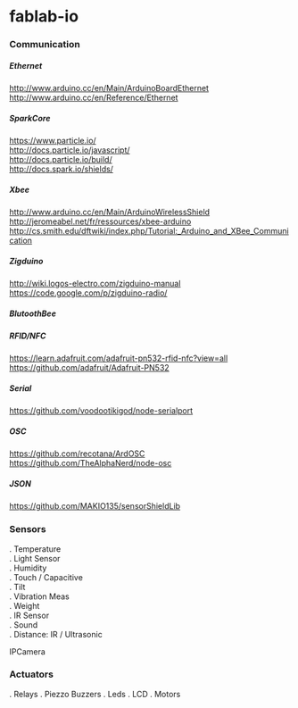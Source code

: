 # fablab-io

### Communication 

##### Ethernet  
http://www.arduino.cc/en/Main/ArduinoBoardEthernet  
http://www.arduino.cc/en/Reference/Ethernet  

##### SparkCore  
https://www.particle.io/  
http://docs.particle.io/javascript/  
http://docs.particle.io/build/  
http://docs.spark.io/shields/  

##### Xbee  
http://www.arduino.cc/en/Main/ArduinoWirelessShield  
http://jeromeabel.net/fr/ressources/xbee-arduino  
http://cs.smith.edu/dftwiki/index.php/Tutorial:_Arduino_and_XBee_Communication  

##### Zigduino  
http://wiki.logos-electro.com/zigduino-manual  
https://code.google.com/p/zigduino-radio/  

##### BlutoothBee  

##### RFID/NFC  
https://learn.adafruit.com/adafruit-pn532-rfid-nfc?view=all  
https://github.com/adafruit/Adafruit-PN532  

##### Serial  
https://github.com/voodootikigod/node-serialport

##### OSC  
https://github.com/recotana/ArdOSC
https://github.com/TheAlphaNerd/node-osc

##### JSON 
https://github.com/MAKIO135/sensorShieldLib


### Sensors  

. Temperature  
. Light Sensor  
. Humidity  
. Touch / Capacitive  
. Tilt  
. Vibration Meas  
. Weight  
. IR Sensor  
. Sound  
. Distance: IR / Ultrasonic  

IPCamera  

### Actuators  

. Relays
. Piezzo Buzzers
. Leds
. LCD
. Motors